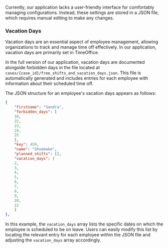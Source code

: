 Currently, our application lacks a user-friendly interface for comfortably managing configurations. Instead, these settings are stored in a JSON file, which requires manual editing to make any changes.

### Vacation Days

Vacation days are an essential aspect of employee management, allowing organizations to track and manage time off effectively. In our application, vacation days are primarily set in TimeOffice.

In the full version of our application, vacation days are documented alongside forbidden days in the file located at `cases/{case_id}/free_shifts_and_vacation_days.json`. This file is automatically generated and includes entries for each employee with information about their scheduled time off.

The JSON structure for an employee's vacation days appears as follows:

```json
{
    "firstname": "Sandra",
    "forbidden_days": [
    18,
    22,
    23,
    24,
    25
    ],
    "key": 459,
    "name": "Shoemake",
    "planned_shifts": [],
    "vacation_days": [
    2,
    3,
    4,
    5,
    6,
    7,
    8,
    9,
    10,
    12
    ]
},
```

In this example, the `vacation_days` array lists the specific dates on which the employee is scheduled to be on leave. Users can easily modify this list by locating the relevant entry for each employee within the JSON file and adjusting the `vacation_days` array accordingly.
